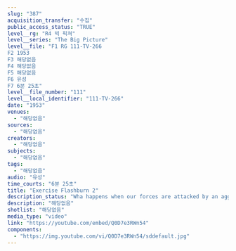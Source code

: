 ```yaml
---
slug: "387"
acquisition_transfer: "수집"
public_access_status: "TRUE"
level__rg: "R4 빅 픽쳐"
level__series: "The Big Picture"
level__file: "F1 RG 111-TV-266
F2 1953
F3 해당없음
F4 해당없음
F5 해당없음
F6 유성
F7 6분 25초"
level__file_number: "111"
level__local_identifier: "111-TV-266"
date: "1953"
venues: 
  - "해당없음"
sources: 
  - "해당없음"
creators: 
  - "해당없음"
subjects: 
  - "해당없음"
tags: 
  - "해당없음"
audio: "유성"
time_courts: "6분 25초"
title: "Exercise Flashburn 2"
description_status: "Wha happens when our forces are attacked by an aggressor and the role and employment of modern weapons of war."
description: "해당없음"
shotlist: "해당없음"
media_type: "video"
link: "https://youtube.com/embed/Q0D7e3RWn54"
components: 
  - "https://img.youtube.com/vi/Q0D7e3RWn54/sddefault.jpg"
---
```

